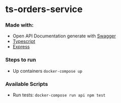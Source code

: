 # ts-orders-service


### Made with:
- Open API Documentation generate with [Swagger](https://swagger.io/)
- [Typescript](https://www.typescriptlang.org/)
- [Express](https://expressjs.com/)

### Steps to run
- Up containers `docker-compose up`

### Available Scripts
- Run tests: `docker-compose run api npm test`
